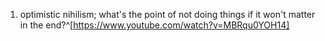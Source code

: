 1. optimistic nihilism; what's the point of not doing things if it won't matter in the end?^[https://www.youtube.com/watch?v=MBRqu0YOH14]